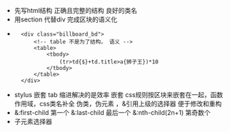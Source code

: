- 先写html结构
    正确且完整的结构
    良好的类名
- 用section 代替div 完成区块的语义化
- <!-- BEM Element -->
        <div class="billboard_bd">
            <!-- table 不是为了结构， 语义 -->
            <table>
                <tbody>
                    (tr>td{$}+td.title>a{狮子王})*10   
                </tbody>
            </table>
        </div>
- stylus 嵌套
    tab 缩进解决的是效率
    嵌套 css规则按区块来嵌套在一起，函数作用域，css类名补全
    伪类，伪元素 ，&引用上级的选择器
    便于修改和重构
- &:first-child 第一个
  &:last-child 最后一个
  &:nth-child(2n+1) 第奇数个
- 子元素选择器
    